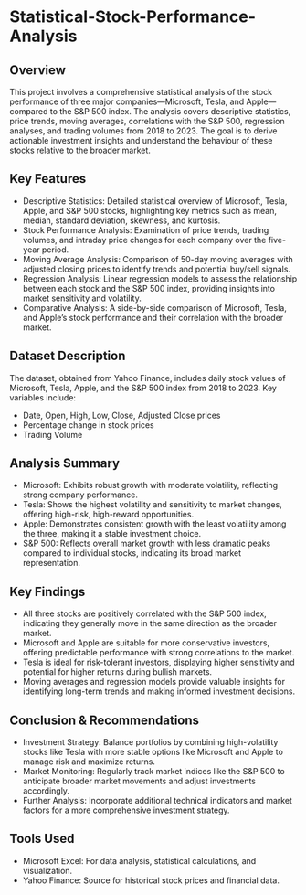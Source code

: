 # Statistical-Stock-Performance-Analysis
## Overview
This project involves a comprehensive statistical analysis of the stock performance of three major companies—Microsoft, Tesla, and Apple—compared to the S&P 500 index. The analysis covers descriptive statistics, price trends, moving averages, correlations with the S&P 500, regression analyses, and trading volumes from 2018 to 2023. The goal is to derive actionable investment insights and understand the behaviour of these stocks relative to the broader market.

## Key Features
* Descriptive Statistics: Detailed statistical overview of Microsoft, Tesla, Apple, and S&P 500 stocks, highlighting key metrics such as mean, median, standard deviation, skewness, and kurtosis.
* Stock Performance Analysis: Examination of price trends, trading volumes, and intraday price changes for each company over the five-year period.
* Moving Average Analysis: Comparison of 50-day moving averages with adjusted closing prices to identify trends and potential buy/sell signals.
* Regression Analysis: Linear regression models to assess the relationship between each stock and the S&P 500 index, providing insights into market sensitivity and volatility.
* Comparative Analysis: A side-by-side comparison of Microsoft, Tesla, and Apple’s stock performance and their correlation with the broader market.

## Dataset Description
The dataset, obtained from Yahoo Finance, includes daily stock values of Microsoft, Tesla, Apple, and the S&P 500 index from 2018 to 2023. 
Key variables include:
* Date, Open, High, Low, Close, Adjusted Close prices
* Percentage change in stock prices
* Trading Volume
  
## Analysis Summary
* Microsoft: Exhibits robust growth with moderate volatility, reflecting strong company performance.
* Tesla: Shows the highest volatility and sensitivity to market changes, offering high-risk, high-reward opportunities.
* Apple: Demonstrates consistent growth with the least volatility among the three, making it a stable investment choice.
* S&P 500: Reflects overall market growth with less dramatic peaks compared to individual stocks, indicating its broad market representation.

## Key Findings
* All three stocks are positively correlated with the S&P 500 index, indicating they generally move in the same direction as the broader market.
* Microsoft and Apple are suitable for more conservative investors, offering predictable performance with strong correlations to the market.
* Tesla is ideal for risk-tolerant investors, displaying higher sensitivity and potential for higher returns during bullish markets.
* Moving averages and regression models provide valuable insights for identifying long-term trends and making informed investment decisions.

## Conclusion & Recommendations
* Investment Strategy: Balance portfolios by combining high-volatility stocks like Tesla with more stable options like Microsoft and Apple to manage risk and maximize returns.
* Market Monitoring: Regularly track market indices like the S&P 500 to anticipate broader market movements and adjust investments accordingly.
* Further Analysis: Incorporate additional technical indicators and market factors for a more comprehensive investment strategy.

## Tools Used
* Microsoft Excel: For data analysis, statistical calculations, and visualization.
* Yahoo Finance: Source for historical stock prices and financial data.
